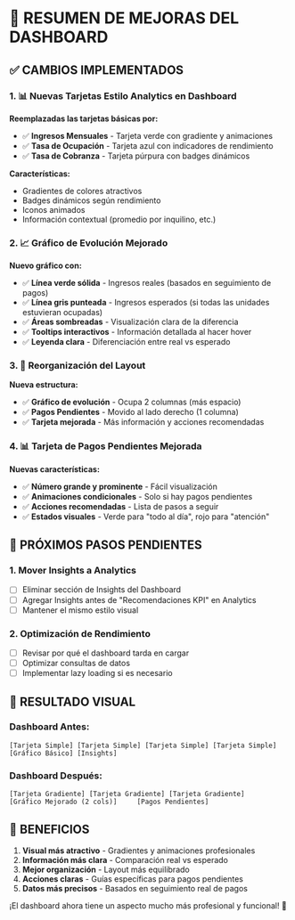 # 🎨 RESUMEN DE MEJORAS DEL DASHBOARD

## ✅ CAMBIOS IMPLEMENTADOS

### 1. 📊 Nuevas Tarjetas Estilo Analytics en Dashboard
**Reemplazadas las tarjetas básicas por:**
- ✅ **Ingresos Mensuales** - Tarjeta verde con gradiente y animaciones
- ✅ **Tasa de Ocupación** - Tarjeta azul con indicadores de rendimiento
- ✅ **Tasa de Cobranza** - Tarjeta púrpura con badges dinámicos

**Características:**
- Gradientes de colores atractivos
- Badges dinámicos según rendimiento
- Iconos animados
- Información contextual (promedio por inquilino, etc.)

### 2. 📈 Gráfico de Evolución Mejorado
**Nuevo gráfico con:**
- ✅ **Línea verde sólida** - Ingresos reales (basados en seguimiento de pagos)
- ✅ **Línea gris punteada** - Ingresos esperados (si todas las unidades estuvieran ocupadas)
- ✅ **Áreas sombreadas** - Visualización clara de la diferencia
- ✅ **Tooltips interactivos** - Información detallada al hacer hover
- ✅ **Leyenda clara** - Diferenciación entre real vs esperado

### 3. 🔄 Reorganización del Layout
**Nueva estructura:**
- ✅ **Gráfico de evolución** - Ocupa 2 columnas (más espacio)
- ✅ **Pagos Pendientes** - Movido al lado derecho (1 columna)
- ✅ **Tarjeta mejorada** - Más información y acciones recomendadas

### 4. 📊 Tarjeta de Pagos Pendientes Mejorada
**Nuevas características:**
- ✅ **Número grande y prominente** - Fácil visualización
- ✅ **Animaciones condicionales** - Solo si hay pagos pendientes
- ✅ **Acciones recomendadas** - Lista de pasos a seguir
- ✅ **Estados visuales** - Verde para "todo al día", rojo para "atención"

## 🎯 PRÓXIMOS PASOS PENDIENTES

### 1. Mover Insights a Analytics
- [ ] Eliminar sección de Insights del Dashboard
- [ ] Agregar Insights antes de "Recomendaciones KPI" en Analytics
- [ ] Mantener el mismo estilo visual

### 2. Optimización de Rendimiento
- [ ] Revisar por qué el dashboard tarda en cargar
- [ ] Optimizar consultas de datos
- [ ] Implementar lazy loading si es necesario

## 🎨 RESULTADO VISUAL

### Dashboard Antes:
```
[Tarjeta Simple] [Tarjeta Simple] [Tarjeta Simple] [Tarjeta Simple]
[Gráfico Básico] [Insights]
```

### Dashboard Después:
```
[Tarjeta Gradiente] [Tarjeta Gradiente] [Tarjeta Gradiente]
[Gráfico Mejorado (2 cols)]     [Pagos Pendientes]
```

## 🚀 BENEFICIOS

1. **Visual más atractivo** - Gradientes y animaciones profesionales
2. **Información más clara** - Comparación real vs esperado
3. **Mejor organización** - Layout más equilibrado
4. **Acciones claras** - Guías específicas para pagos pendientes
5. **Datos más precisos** - Basados en seguimiento real de pagos

¡El dashboard ahora tiene un aspecto mucho más profesional y funcional! 🎉